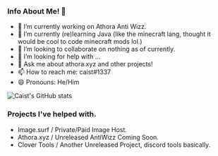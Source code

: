 ### Info About Me! 🚧

- 🔭 I’m currently working on Athora Anti Wizz.
- 🌱 I’m currently (re)learning Java (like the minecraft lang, thought it would be cool to code minecraft mods lol.)
- 👯 I’m looking to collaborate on nothing as of currently.
- 🤔 I’m looking for help with ...
- 💬 Ask me about athora.xyz and other projects!
- 📫 How to reach me: caist#1337
- 😄 Pronouns: He/Him


![Caist's GitHub stats](https://github-readme-stats.vercel.app/api?username=caisticalhour&show_icons=true&theme=dark)


### Projects I've helped with.

- Image.surf / Private/Paid Image Host.
- Athora.xyz / Unreleased AntiWizz Coming Soon.
- Clover Tools / Another Unreleased Project, discord tools basically.

